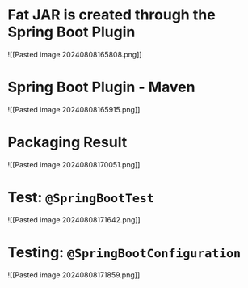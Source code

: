 
# Fat JAR is created through the Spring Boot Plugin

![[Pasted image 20240808165808.png]]

# Spring Boot Plugin - Maven

![[Pasted image 20240808165915.png]]

# Packaging Result

![[Pasted image 20240808170051.png]]


# Test: `@SpringBootTest`

![[Pasted image 20240808171642.png]]

# Testing: `@SpringBootConfiguration`

![[Pasted image 20240808171859.png]]

